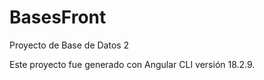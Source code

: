 # BasesFront
Proyecto de Base de Datos 2

Este proyecto fue generado con Angular CLI versión 18.2.9.